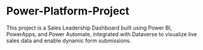 # Power-Platform-Project
This project is a Sales Leadership Dashboard built using Power BI, PowerApps, and Power Automate, integrated with Dataverse to visualize live sales data and enable dynamic form submissions.
